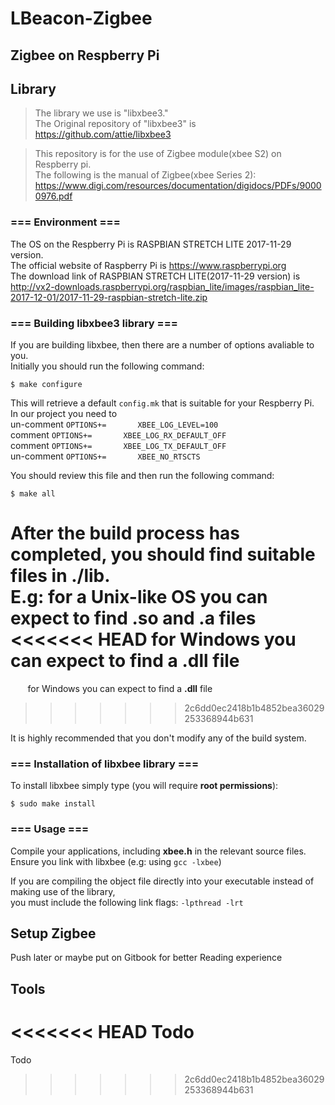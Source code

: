 # LBeacon-Zigbee
## Zigbee on Respberry Pi

## Library

> The library we use is "libxbee3."<br />
> The Original repository of "libxbee3" is https://github.com/attie/libxbee3

> This repository is for the use of Zigbee module(xbee S2) on Respberry pi.<br />The following is the manual of Zigbee(xbee Series 2):
https://www.digi.com/resources/documentation/digidocs/PDFs/90000976.pdf


### === Environment ===
The OS on the Respberry Pi is RASPBIAN STRETCH LITE 2017-11-29 version.<br />
The official website of Raspberry Pi is https://www.raspberrypi.org<br />
The download link of RASPBIAN STRETCH LITE(2017-11-29 version) is <br />http://vx2-downloads.raspberrypi.org/raspbian_lite/images/raspbian_lite-2017-12-01/2017-11-29-raspbian-stretch-lite.zip


### === Building libxbee3 library ===
If you are building libxbee, then there are a number of options avaliable to you.<br />
Initially you should run the following command:
<pre><code>$ make configure</code></pre>
	
This will retrieve a default `config.mk` that is suitable for your Respberry Pi.<br />
In our project you need to<br />
un-comment `OPTIONS+=       XBEE_LOG_LEVEL=100`<br />
comment `OPTIONS+=       XBEE_LOG_RX_DEFAULT_OFF`<br />
comment `OPTIONS+=       XBEE_LOG_TX_DEFAULT_OFF`<br />
un-comment `OPTIONS+=       XBEE_NO_RTSCTS`<br />

You should review this file and then run the following command:
<pre><code>$ make all</code></pre>

After the build process has completed, you should find suitable files in **./lib**.<br />
E.g: for a Unix-like OS you can expect to find **.so** and **.a** files<br />
<<<<<<< HEAD
        for Windows you can expect to find a **.dll** file<br />
=======
        for Windows you can expect to find a **.dll** file<br />
>>>>>>> 2c6dd0ec2418b1b4852bea36029253368944b631

It is highly recommended that you don't modify any of the build system.


### === Installation of libxbee library ===
To install libxbee simply type (you will require **root permissions**):
<pre><code>$ sudo make install</code></pre>


### === Usage ===
Compile your applications, including **xbee.h** in the relevant source files.<br />
Ensure you link with libxbee (e.g: using `gcc -lxbee`)

If you are compiling the object file directly into your executable instead
of making use of the library,<br />you must include the following link flags:
`-lpthread -lrt`<br />

## Setup Zigbee
Push later or maybe put on Gitbook for better Reading experience 

## Tools
<<<<<<< HEAD
Todo
=======
Todo
>>>>>>> 2c6dd0ec2418b1b4852bea36029253368944b631
